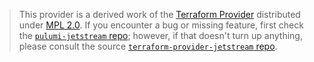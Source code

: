 > This provider is a derived work of the [Terraform Provider](https://github.com/Triple-Whale/terraform-provider-jetstream)
> distributed under [MPL 2.0](https://www.mozilla.org/en-US/MPL/2.0/). If you encounter a bug or missing feature,
> first check the [`pulumi-jetstream` repo](https://github.com/Triple-Whale/pulumi-jetstream/issues); however, if that doesn't turn up anything,
> please consult the source [`terraform-provider-jetstream` repo](https://github.com/Triple-Whale/terraform-provider-jetstream/issues).